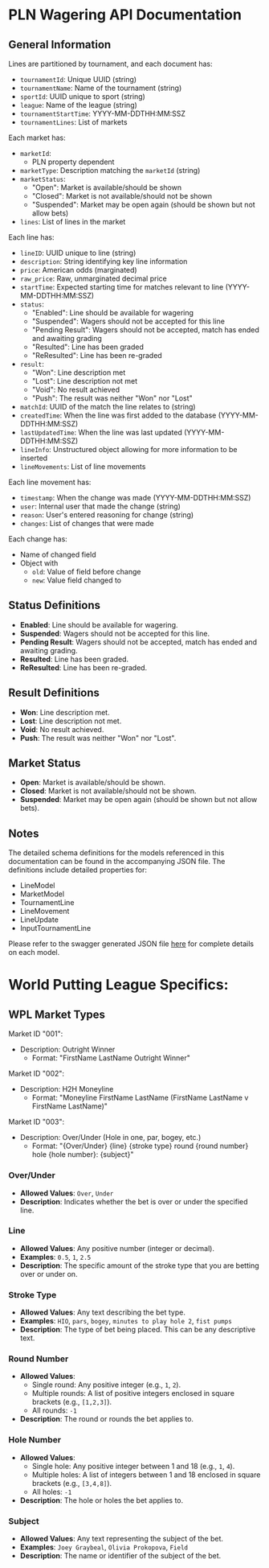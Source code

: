 # PLN Wagering API Documentation

## General Information

Lines are partitioned by tournament, and each document has:
- `tournamentId`: Unique UUID (string)
- `tournamentName`: Name of the tournament (string)
- `sportId`: UUID unique to sport (string)
- `league`: Name of the league (string)
- `tournamentStartTime`: YYYY-MM-DDTHH:MM:SSZ
- `tournamentLines`: List of markets

Each market has:
- `marketId`:
  - PLN property dependent
- `marketType`: Description matching the `marketId` (string)
- `marketStatus`:
  - "Open": Market is available/should be shown
  - "Closed": Market is not available/should not be shown
  - "Suspended": Market may be open again (should be shown but not allow bets)
- `lines`: List of lines in the market

Each line has:
- `lineID`: UUID unique to line (string)
- `description`: String identifying key line information
- `price`: American odds (marginated)
- `raw_price`: Raw, unmarginated decimal price
- `startTime`: Expected starting time for matches relevant to line (YYYY-MM-DDTHH:MM:SSZ)
- `status`:
  - "Enabled": Line should be available for wagering
  - "Suspended": Wagers should not be accepted for this line
  - "Pending Result": Wagers should not be accepted, match has ended and awaiting grading
  - "Resulted": Line has been graded
  - "ReResulted": Line has been re-graded
- `result`:
  - "Won": Line description met
  - "Lost": Line description not met
  - "Void": No result achieved
  - "Push": The result was neither "Won" nor "Lost"
- `matchId`: UUID of the match the line relates to (string)
- `createdTime`: When the line was first added to the database (YYYY-MM-DDTHH:MM:SSZ)
- `lastUpdatedTime`: When the line was last updated (YYYY-MM-DDTHH:MM:SSZ)
- `lineInfo`: Unstructured object allowing for more information to be inserted
- `lineMovements`: List of line movements

Each line movement has:
- `timestamp`: When the change was made (YYYY-MM-DDTHH:MM:SSZ)
- `user`: Internal user that made the change (string)
- `reason`: User's entered reasoning for change (string)
- `changes`: List of changes that were made

Each change has:
- Name of changed field
- Object with
  - `old`: Value of field before change
  - `new`: Value field changed to

## Status Definitions

- **Enabled**: Line should be available for wagering.
- **Suspended**: Wagers should not be accepted for this line.
- **Pending Result**: Wagers should not be accepted, match has ended and awaiting grading.
- **Resulted**: Line has been graded.
- **ReResulted**: Line has been re-graded.

## Result Definitions

- **Won**: Line description met.
- **Lost**: Line description not met.
- **Void**: No result achieved.
- **Push**: The result was neither "Won" nor "Lost".

## Market Status

- **Open**: Market is available/should be shown.
- **Closed**: Market is not available/should not be shown.
- **Suspended**: Market may be open again (should be shown but not allow bets).

## Notes

The detailed schema definitions for the models referenced in this documentation can be found in the accompanying JSON file. The definitions include detailed properties for:
- LineModel
- MarketModel
- TournamentLine
- LineMovement
- LineUpdate
- InputTournamentLine

Please refer to the swagger generated JSON file [here](https://plnapi-prod.azurewebsites.net/swagger/) for complete details on each model.

# World Putting League Specifics:

## WPL Market Types

Market ID "001":
- Description: Outright Winner
  - Format: "FirstName LastName Outright Winner"

Market ID "002":
- Description: H2H Moneyline
  - Format: "Moneyline FirstName LastName (FirstName LastName v FirstName LastName)"

Market ID "003":
- Description: Over/Under (Hole in one, par, bogey, etc.)
  - Format: "{Over/Under} {line} {stroke type} round {round number} hole {hole number}: {subject}"

### Over/Under
- **Allowed Values**: `Over`, `Under`
- **Description**: Indicates whether the bet is over or under the specified line.

### Line
- **Allowed Values**: Any positive number (integer or decimal).
- **Examples**: `0.5`, `1`, `2.5`
- **Description**: The specific amount of the stroke type that you are betting over or under on.

### Stroke Type
- **Allowed Values**: Any text describing the bet type.
- **Examples**: `HIO`, `pars`, `bogey`, `minutes to play hole 2`, `fist pumps`
- **Description**: The type of bet being placed. This can be any descriptive text.

### Round Number
- **Allowed Values**:
  - Single round: Any positive integer (e.g., `1`, `2`).
  - Multiple rounds: A list of positive integers enclosed in square brackets (e.g., `[1,2,3]`).
  - All rounds: `-1`
- **Description**: The round or rounds the bet applies to.

### Hole Number
- **Allowed Values**:
  - Single hole: Any positive integer between 1 and 18 (e.g., `1`, `4`).
  - Multiple holes: A list of integers between 1 and 18 enclosed in square brackets (e.g., `[3,4,8]`).
  - All holes: `-1`
- **Description**: The hole or holes the bet applies to.

### Subject
- **Allowed Values**: Any text representing the subject of the bet.
- **Examples**: `Joey Graybeal`, `Olivia Prokopova`, `Field`
- **Description**: The name or identifier of the subject of the bet.

